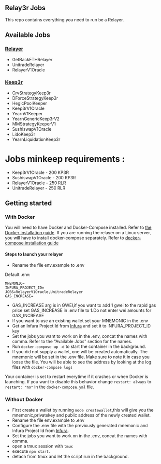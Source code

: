 ## Relay3r Jobs

This repo contains everything you need to run be a Relayer.

## Available Jobs

### [Relayer](https://relay3r.network)
- GetBackETHRelayer
- UnitradeRelayer
- RelayerV1Oracle

### [Keep3r](https://keep3r.network/)
- CrvStrategyKeep3r
- DForceStrategyKeep3r
- HegicPoolKeeper
- Keep3rV1Oracle
- YearnV1Keeper
- YearnGenericKeep3rV2
- MMStrategyKeeperV1
- SushiswapV1Oracle
- LidoKeep3r
- YearnLiquidationKeep3r

# Jobs minkeep requirements :
- Keep3rV1Oracle - 200 KP3R
- SushiswapV1Oracle - 200 KP3R
- RelayerV1Oracle - 250 RLR
- UnitradeRelayer - 250 RLR

## Getting started

### With Docker

You will need to have Docker and Docker-Compose installed. Refer to [the Docker installation guide](https://docs.docker.com/engine/install/).
If you are running the relayer on a Linux server, you will have to install docker-compose separately. Refer to [docker-compose installation guide](https://docs.docker.com/engine/install/)

#### Steps to launch your relayer

- Rename the file env.example to .env

Default .env:

```
MNEMONIC=
INFURA_PROJECT_ID=
JOBS=RelayerV1Oracle,UnitradeRelayer
GAS_INCREASE=
```
- GAS_INCREASE arg is in GWEI,if you want to add 1 gwei to the rapid gas price set GAS_INCREASE in .env file to 1.Do not enter wei amounts for GAS_INCREASE
- If you want to use an existing wallet set your MNEMONIC in the .env
- Get an Infura Project Id from [Infura](https://infura.io/dashboard) and set it to INFURA_PROJECT_ID key
- Set the jobs you want to work on in the .env, concat the names with comma. Refer to the "Available Jobs" section for the names.
- Run `docker-compose up -d` to start the container in the background.
- If you did not supply a wallet, one will be created automatically. The mnemonic will be set in the .env file. Make sure to note it in case you loose the file. You will be able to see the address by looking at the log files with `docker-compose logs`

Your container is set to restart everytime if it crashes or when Docker is launching. If you want to disable this behavior change `restart: always` to `restart: "no"` in the `docker-compose.yml` file.

### Without Docker

- First create a wallet by running `node createwallet`,this will give you the mnemonic,privatekey and public address of the newly created wallet.
- Rename the file env.example to .env
- Configure the .env file with the previously generated mnemonic and Infura Project Id from [Infura](https://infura.io/dashboard).
- Set the jobs you want to work on in the .env, concat the names with comma.
- open a tmux session with `tmux`
- execute `npm start`.
- detach from tmux and let the script run in the background.
